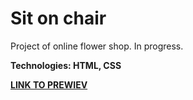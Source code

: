 # Sit on chair

Project of online flower shop.
In progress.

**Technologies: HTML, CSS**

<a href="https://karminkarmen.github.io/Sit-on-chair/">**LINK TO PREWIEV**</a>
